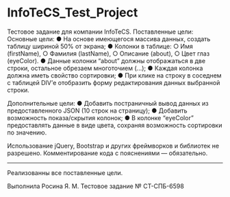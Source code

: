 # InfoTeCS_Test_Project
Тестовое задание для компании InfoTeCS.
Поставленные цели: 
Основные цели: 
●	На основе имеющегося массива данных, создать таблицу шириной 50% от экрана;
●	Колонки в таблице: 
    ○	Имя (firstName), 
    ○	Фамилия (lastName), 
    ○	Описание (about),
    ○	Цвет глаз (eyeColor).
●	Данные колонки “about” должны отображаться в две строки, остальное обрезаем многоточием (...);
●	Каждая колонка должна иметь свойство сортировки;
●	При клике на строку в соседнем с таблицей DIV’е отобразить форму редактирования данных выбранной строки.

Дополнительные цели:
●	Добавить постраничный вывод данных из предоставленного JSON (10 строк на страницу);
●	Добавить возможность показа/скрытия колонок;
●	В колонке “eyeColor” предоставлять данные в виде цвета, сохраняя возможность сортировки по значению.

Использование jQuery, Bootstrap и других фреймворков и библиотек не разрешено. Комментирование кода с пояснениями — обязательно.

--------------------------------------------------------------------------------------------------------------------

Реализованны все поставленные цели.

Выполнила Росина Я. М. 
Тестовое задание № СТ-СПБ-6598
